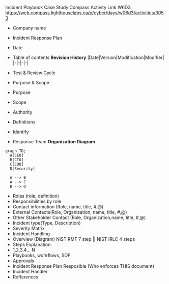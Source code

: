 Incident Playbook Case Study
Compass Activity Link W6D3
https://web.compass.lighthouselabs.ca/p/cyber/days/w06d3/activities/3053

-  Company name
- Incident Response Plan
-  Date
-  Table of contents
__Revision History__
|Date|Version|Modification|Modifier|
|-|-|-|-|

- Test & Review Cycle
- Purpose & Scope
- Purpose
- Scope
-  Authority
-  Definitions
-  Identify
-  Response Team 
__Organization Diagram__
```mermaid
graph TD;
  A[CEO]
  B[CTO]
  C[COO]
  D[Security]

  A --> B
  A --> C
  B --> D
```
- Roles (role, definition)
- Responsibilities by role
- Contact information (Role, name, title, #,@)
- External Contacts(Role, Organization, name, title, #,@)
- Other Stakeholder Contact (Role, Organization,name, title, #,@)
- Incident type(Type, Description)
- Severity Matrix
- Incident Handling
- Overview (Diagram) NIST RMF 7 step || NIST IRLC 4 steps
- Steps Explanation:
- 1,2,3,4… N
- Playbooks, workflows, SOP
- Approvals
- Incident Response Plan Resposible (Who enforces THIS document)
- Incident Handler
- Refferences
